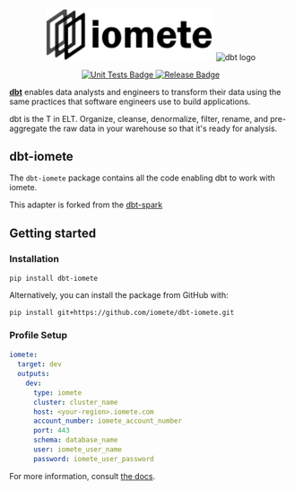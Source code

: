 <p align="center">
  <img src="docs/iomete-logo.png" alt="iomete logo" width="300" /> <img src="https://raw.githubusercontent.com/dbt-labs/dbt/ec7dee39f793aa4f7dd3dae37282cc87664813e4/etc/dbt-logo-full.svg" alt="dbt logo" width="250"/>
</p>
<p align="center">
  <a href="https://github.com/iomete/dbt-iomete/actions/workflows/main.yml">
    <img src="https://github.com/iomete/dbt-iomete/actions/workflows/main.yml/badge.svg?event=push" alt="Unit Tests Badge"/>
  </a>
  <a href="https://github.com/iomete/dbt-iomete/actions/workflows/release.yml">
    <img src="https://github.com/iomete/dbt-iomete/actions/workflows/release.yml/badge.svg?event=push" alt="Release Badge"/>
  </a>
</p>

**[dbt](https://www.getdbt.com/)** enables data analysts and engineers to transform their data using the same practices that software engineers use to build applications.

dbt is the T in ELT. Organize, cleanse, denormalize, filter, rename, and pre-aggregate the raw data in your warehouse so that it's ready for analysis.

## dbt-iomete

The `dbt-iomete` package contains all the code enabling dbt to work with iomete.

This adapter is forked from the [dbt-spark](https://github.com/dbt-labs/dbt-spark)

## Getting started

### Installation

```shell
pip install dbt-iomete
```

Alternatively, you can install the package from GitHub with:

```shell
pip install git+https://github.com/iomete/dbt-iomete.git
```

### Profile Setup

```yaml
iomete:
  target: dev
  outputs:
    dev:
      type: iomete
      cluster: cluster_name
      host: <your-region>.iomete.com
      account_number: iomete_account_number
      port: 443
      schema: database_name
      user: iomete_user_name
      password: iomete_user_password
```

For more information, consult [the docs](https://docs.iomete.com/docs/profile-setup).